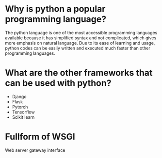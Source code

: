 # Why is python a popular programming language?
The python language is one of the most accessible programming languages available because it has simplified syntax and not complicated, which gives more emphasis on natural language. Due to its ease of learning and usage, python codes can be easily written and executed much faster than other programming languages.

# What are the other frameworks that can be used with python?
- Django
- Flask
- Pytorch
- Tensorflow
- Scikit learn
# Fullform of WSGI
Web server gateway interface
